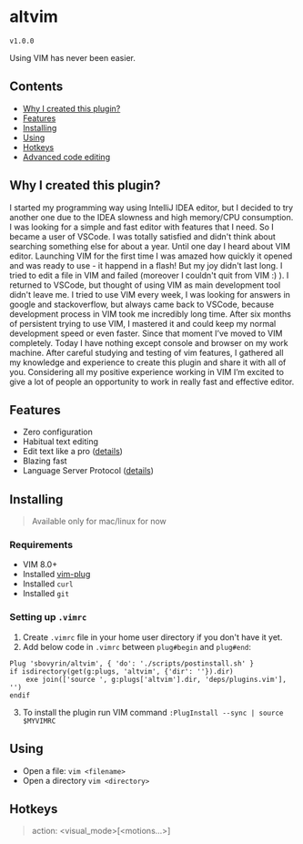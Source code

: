 # altvim

`v1.0.0`

Using VIM has never been easier.


## Contents

- [Why I created this plugin?](#Why-I-created-this-plugin?)
- [Features](#Features)
- [Installing](#Installing)
- [Using](#Using)
- [Hotkeys](#Hotkeys)
- [Advanced code editing](#Advanced-code-editing)


## Why I created this plugin?
I started my programming way using IntelliJ IDEA editor, but I decided to try another one due to the IDEA slowness and high memory/CPU consumption.
I was looking for a simple and fast editor with features that I need. So I became a user of VSCode. I was totally satisfied and didn't think about searching something else for about a year. Until one day I heard about VIM editor.
Launching VIM for the first time I was amazed how quickly it opened and was ready to use - it happend in a flash! But my joy didn't last long. I tried to edit a file in VIM and failed (moreover I couldn't quit from VIM :) ).
I returned to VSCode, but thought of using VIM as main development tool didn't leave me. I tried to use VIM every week, I was looking for answers in google and stackoverflow, but always came back to VSCode, because development process in VIM took me incredibly long time.
After six months of persistent trying to use VIM, I mastered it and could keep my normal development speed or even faster. Since that moment I’ve moved to VIM completely. Today I have nothing except console and browser on my work machine.
After careful studying and testing of vim features, I gathered all my knowledge and experience to create this plugin and share it with all of you.
Considering all my positive experience working in VIM I’m excited to give a lot of people an opportunity to work in really fast and effective editor.


## Features

- Zero configuration
- Habitual text editing
- Edit text like a pro ([details](#Advanced-text-editing)) 
- Blazing fast
- Language Server Protocol ([details](https://microsoft.github.io/language-server-protocol/))


## Installing

> Available only for mac/linux for now

### Requirements

- VIM 8.0+
- Installed [vim-plug](https://github.com/junegunn/vim-plug#installation)
- Installed `curl`
- Installed `git`


### Setting up `.vimrc`

1. Create `.vimrc` file in your home user directory if you don't have it yet.
2. Add below code in `.vimrc` between `plug#begin` and `plug#end`:
```
Plug 'sbovyrin/altvim', { 'do': './scripts/postinstall.sh' }
if isdirectory(get(g:plugs, 'altvim', {'dir': ''}).dir)
    exe join(['source ', g:plugs['altvim'].dir, 'deps/plugins.vim'], '')
endif
```
3. To install the plugin run VIM command `:PlugInstall --sync | source $MYVIMRC`


## Using

- Open a file: `vim <filename>`
- Open a directory `vim <directory>`


## Hotkeys

> action: <visual_mode><count>[<motions...>]<operator>
